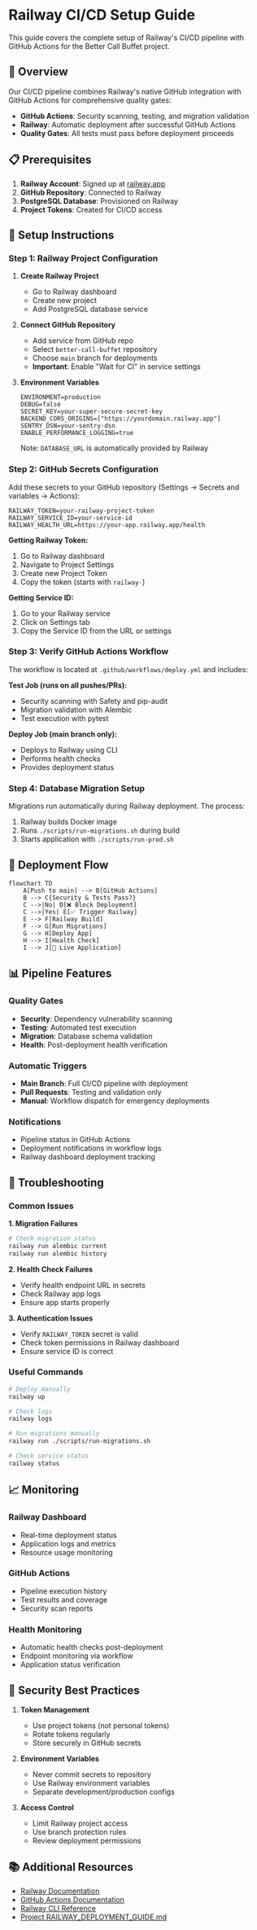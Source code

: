 # Railway CI/CD Setup Guide

This guide covers the complete setup of Railway's CI/CD pipeline with GitHub Actions for the Better Call Buffet project.

## 🎯 Overview

Our CI/CD pipeline combines Railway's native GitHub integration with GitHub Actions for comprehensive quality gates:

- **GitHub Actions**: Security scanning, testing, and migration validation
- **Railway**: Automatic deployment after successful GitHub Actions
- **Quality Gates**: All tests must pass before deployment proceeds

## 📋 Prerequisites

1. **Railway Account**: Signed up at [railway.app](https://railway.app)
2. **GitHub Repository**: Connected to Railway
3. **PostgreSQL Database**: Provisioned on Railway
4. **Project Tokens**: Created for CI/CD access

## 🚀 Setup Instructions

### Step 1: Railway Project Configuration

1. **Create Railway Project**
   - Go to Railway dashboard
   - Create new project
   - Add PostgreSQL database service

2. **Connect GitHub Repository**
   - Add service from GitHub repo
   - Select `better-call-buffet` repository
   - Choose `main` branch for deployments
   - **Important**: Enable "Wait for CI" in service settings

3. **Environment Variables**
   ```
   ENVIRONMENT=production
   DEBUG=false
   SECRET_KEY=your-super-secure-secret-key
   BACKEND_CORS_ORIGINS=["https://yourdomain.railway.app"]
   SENTRY_DSN=your-sentry-dsn
   ENABLE_PERFORMANCE_LOGGING=true
   ```
   Note: `DATABASE_URL` is automatically provided by Railway

### Step 2: GitHub Secrets Configuration

Add these secrets to your GitHub repository (Settings → Secrets and variables → Actions):

```
RAILWAY_TOKEN=your-railway-project-token
RAILWAY_SERVICE_ID=your-service-id
RAILWAY_HEALTH_URL=https://your-app.railway.app/health
```

**Getting Railway Token:**
1. Go to Railway dashboard
2. Navigate to Project Settings
3. Create new Project Token
4. Copy the token (starts with `railway-`)

**Getting Service ID:**
1. Go to your Railway service
2. Click on Settings tab
3. Copy the Service ID from the URL or settings

### Step 3: Verify GitHub Actions Workflow

The workflow is located at `.github/workflows/deploy.yml` and includes:

**Test Job (runs on all pushes/PRs):**
- Security scanning with Safety and pip-audit
- Migration validation with Alembic
- Test execution with pytest

**Deploy Job (main branch only):**
- Deploys to Railway using CLI
- Performs health checks
- Provides deployment status

### Step 4: Database Migration Setup

Migrations run automatically during Railway deployment. The process:

1. Railway builds Docker image
2. Runs `./scripts/run-migrations.sh` during build
3. Starts application with `./scripts/run-prod.sh`

## 🔄 Deployment Flow

```mermaid
flowchart TD
    A[Push to main] --> B[GitHub Actions]
    B --> C{Security & Tests Pass?}
    C -->|No| D[❌ Block Deployment]
    C -->|Yes| E[✅ Trigger Railway]
    E --> F[Railway Build]
    F --> G[Run Migrations]
    G --> H[Deploy App]
    H --> I[Health Check]
    I --> J[🎉 Live Application]
```

## 📊 Pipeline Features

### Quality Gates
- **Security**: Dependency vulnerability scanning
- **Testing**: Automated test execution
- **Migration**: Database schema validation
- **Health**: Post-deployment health verification

### Automatic Triggers
- **Main Branch**: Full CI/CD pipeline with deployment
- **Pull Requests**: Testing and validation only
- **Manual**: Workflow dispatch for emergency deployments

### Notifications
- Pipeline status in GitHub Actions
- Deployment notifications in workflow logs
- Railway dashboard deployment tracking

## 🔧 Troubleshooting

### Common Issues

**1. Migration Failures**
```bash
# Check migration status
railway run alembic current
railway run alembic history
```

**2. Health Check Failures**
- Verify health endpoint URL in secrets
- Check Railway app logs
- Ensure app starts properly

**3. Authentication Issues**
- Verify `RAILWAY_TOKEN` secret is valid
- Check token permissions in Railway dashboard
- Ensure service ID is correct

### Useful Commands

```bash
# Deploy manually
railway up

# Check logs
railway logs

# Run migrations manually
railway run ./scripts/run-migrations.sh

# Check service status
railway status
```

## 📈 Monitoring

### Railway Dashboard
- Real-time deployment status
- Application logs and metrics
- Resource usage monitoring

### GitHub Actions
- Pipeline execution history
- Test results and coverage
- Security scan reports

### Health Monitoring
- Automatic health checks post-deployment
- Endpoint monitoring via workflow
- Application status verification

## 🔐 Security Best Practices

1. **Token Management**
   - Use project tokens (not personal tokens)
   - Rotate tokens regularly
   - Store securely in GitHub secrets

2. **Environment Variables**
   - Never commit secrets to repository
   - Use Railway environment variables
   - Separate development/production configs

3. **Access Control**
   - Limit Railway project access
   - Use branch protection rules
   - Review deployment permissions

## 📚 Additional Resources

- [Railway Documentation](https://docs.railway.com)
- [GitHub Actions Documentation](https://docs.github.com/en/actions)
- [Railway CLI Reference](https://docs.railway.com/guides/cli)
- [Project RAILWAY_DEPLOYMENT_GUIDE.md](../../RAILWAY_DEPLOYMENT_GUIDE.md)